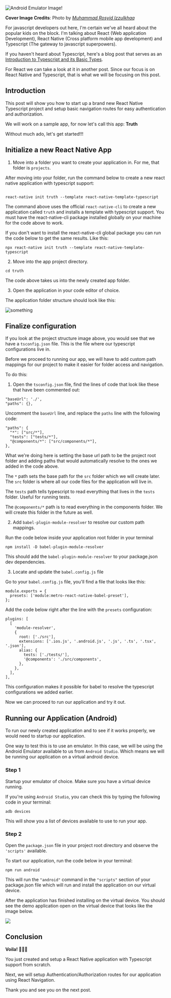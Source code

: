 ![Android Emulator Image!](https://images.unsplash.com/photo-1604536264507-020ce894daf1?ixid=MXwxMjA3fDB8MHxwaG90by1wYWdlfHx8fGVufDB8fHw%3D&ixlib=rb-1.2.1&auto=format&fit=crop&w=900&q=80)

**Cover Image Credits**: Photo by *[Muhammad Rosyid Izzulkhaq](https://unsplash.com/@rsdiz)*

For javascript developers out here, I'm certain we've all heard about the popular kids on the block. I'm talking about React (Web application Development), React Native (Cross platform mobile app development) and Typescript (The gateway to javascript superpowers).

If you haven't heard about Typescript, here's a blog post that serves as an [Introduction to Typescript and its Basic Types](../001-Typescript/intro-to-typescript.md).

For React we can take a look at it in another post. Since our focus is on React Native and Typescript, that is what we will be focusing on this post.

## Introduction
This post will show you how to start up a brand new React Native Typescript project and setup basic navigation routes for easy authentication and authorization.

We will work on a sample app, for now let's call this app: **Truth**

Without much ado, let's get started!!!

## Initialize a new React Native App
1. Move into a folder you want to create your application in. For me, that folder is `projects`.

After moving into your folder, run the command below to create a new react native application with typescript support:
```

react-native init truth --template react-native-template-typescript
```

The command above uses the official `react-native-cli` to create a new application called `truth` and installs a template with typescript support. You must have the react-native-cli package installed globally on your machine for the code above to work.

If you don't want to install the react-native-cli global package you can run the code below to get the same results. Like this:
```
npx react-native init truth --template react-native-template-typescript
```

2. Move into the app project directory.
```
cd truth
```
The code above takes us into the newly created app folder.

3. Open the application in your code editor of choice.

The application folder structure should look like this:

![something](images/rn-folder-structure.png)

## Finalize configuration
If you look at the project structure image above, you would see that we have a `tsconfig.json` file. This is the file where our typescript configurations live in.

Before we proceed to running our app, we will have to add custom path mappings for our project to make it easier for folder access and navigation.

To do this:
1. Open the `tsconfig.json` file, find the lines of code that look like these that have been commented out:
```
"baseUrl": './',
"paths": {},
```
Uncomment the `baseUrl` line, and replace the `paths` line with the following code:
```
"paths": {
  "*": ["src/*"],
  "tests": ["tests/*"],
  "@components/*": ["src/components/*"],
},
```

What we're doing here is setting the base url path to be the project root folder and adding paths that would automatically resolve to the ones we added in the code above.

The `*` path sets the base path for the `src` folder which we will create later. The `src` folder is where all our code files for the application will live in.

The `tests` path tells typescript to read everything that lives in the `tests` folder. Useful for running tests.

The `@components/*` path is to read everything in the components folder. We will create this folder in the future as well.

2. Add `babel-plugin-module-resolver` to resolve our custom path mappings.

Run the code below inside your application root folder in your terminal
```
npm install -D babel-plugin-module-resolver
```
This should add the `babel-plugin-module-resolver` to your package.json dev dependencies.

3. Locate and update the `babel.config.js` file

Go to your `babel.config.js` file, you'll find a file that looks like this:
```
module.exports = {
  presets: ['module:metro-react-native-babel-preset'],
};
```
Add the code below right after the line with the `presets` configuration:
```
plugins: [
  [
    'module-resolver',
    {
      root: ['./src'],
      extensions: ['.ios.js', '.android.js', '.js', '.ts', '.tsx', '.json'],
      alias: {
        tests: ['./tests/'],
        '@components': './src/components',
      },
    },
  ],
],
```

This configuration makes it possible for babel to resolve the typescript configurations we added earlier.

Now we can proceed to run our application and try it out.

## Running our Application (Android)
To run our newly created application and to see if it works properly, we would need to startup our application.

One way to test this is to use an emulator. In this case, we will be using the Android Emulator available to us from `Android Studio`. Which means we will be running our application on a virtual android device.

### Step 1
Startup your emulator of choice. Make sure you have a virtual device running.

If you're using `Android Studio`, you can check this by typing the following code in your terminal:
```
adb devices
```

This will show you a list of devices available to use to run your app.

### Step 2
Open the `package.json` file in your project root directory and observe the `'scripts'` available.

To start our application, run the code below in your terminal:
```
npm run android
```

This will run the `"android"` command in the `"scripts"` section of your package.json file which will run and install the application on our virtual device.

After the application has finished installing on the virtual device. You should see the demo application open on the virtual device that looks like the image below.

![](images/truth-emulator.png)


## Conclusion

**Voila! 🎉🎉🎉**

You just created and setup a React Native application with Typescript support from scratch.

Next, we will setup Authentication/Authorization routes for our application using React Navigation.

Thank you and see you on the next post.
